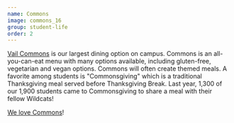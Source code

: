 ```yaml
---
name: Commons
image: commons_16
group: student-life
order: 2
---
```


[Vail Commons](https://www.davidson.edu/student-life/dining-services/dining-locations/vail-commons) is our largest 
dining option on campus. Commons is an all-you-can-eat menu with many options available, 
including gluten-free, vegetarian and vegan options. Commons will often create themed meals. A favorite among students 
is "Commonsgiving" which is a traditional Thanksgiving meal served before Thanksgiving Break. Last year, 1,300 of our 
1,900 students came to Commonsgiving to share a meal with their fellow Wildcats!

[We love Commons](https://www.youtube.com/watch?v=TGQID66agH4)! 





